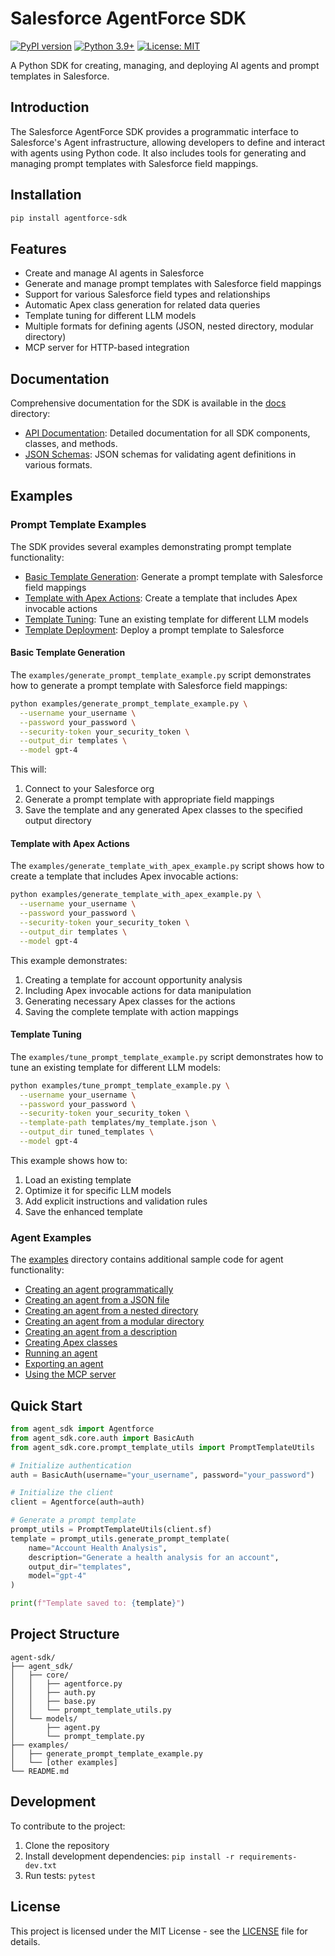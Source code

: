 # Salesforce AgentForce SDK

[![PyPI version](https://badge.fury.io/py/agentforce-sdk.svg)](https://badge.fury.io/py/agentforce-sdk)
[![Python 3.9+](https://img.shields.io/badge/python-3.9+-blue.svg)](https://www.python.org/downloads/)
[![License: MIT](https://img.shields.io/badge/License-MIT-yellow.svg)](https://opensource.org/licenses/MIT)

A Python SDK for creating, managing, and deploying AI agents and prompt templates in Salesforce.

## Introduction

The Salesforce AgentForce SDK provides a programmatic interface to Salesforce's Agent infrastructure, allowing developers to define and interact with agents using Python code. It also includes tools for generating and managing prompt templates with Salesforce field mappings.

## Installation

```bash
pip install agentforce-sdk
```

## Features

- Create and manage AI agents in Salesforce
- Generate and manage prompt templates with Salesforce field mappings
- Support for various Salesforce field types and relationships
- Automatic Apex class generation for related data queries
- Template tuning for different LLM models
- Multiple formats for defining agents (JSON, nested directory, modular directory)
- MCP server for HTTP-based integration

## Documentation

Comprehensive documentation for the SDK is available in the [docs](https://github.com/salesforce/agent-sdk/tree/main/docs) directory:

- [API Documentation](https://github.com/salesforce/agent-sdk/blob/main/docs/api_documentation.md): Detailed documentation for all SDK components, classes, and methods.
- [JSON Schemas](https://github.com/salesforce/agent-sdk/tree/main/docs/schemas): JSON schemas for validating agent definitions in various formats.

## Examples

### Prompt Template Examples

The SDK provides several examples demonstrating prompt template functionality:

- [Basic Template Generation](https://github.com/salesforce/agent-sdk/blob/main/examples/generate_prompt_template_example.py): Generate a prompt template with Salesforce field mappings
- [Template with Apex Actions](https://github.com/salesforce/agent-sdk/blob/main/examples/generate_template_with_apex_example.py): Create a template that includes Apex invocable actions
- [Template Tuning](https://github.com/salesforce/agent-sdk/blob/main/examples/tune_prompt_template_example.py): Tune an existing template for different LLM models
- [Template Deployment](https://github.com/salesforce/agent-sdk/blob/main/examples/deploy_prompt_template_example.py): Deploy a prompt template to Salesforce

#### Basic Template Generation

The `examples/generate_prompt_template_example.py` script demonstrates how to generate a prompt template with Salesforce field mappings:

```bash
python examples/generate_prompt_template_example.py \
  --username your_username \
  --password your_password \
  --security-token your_security_token \
  --output_dir templates \
  --model gpt-4
```

This will:
1. Connect to your Salesforce org
2. Generate a prompt template with appropriate field mappings
3. Save the template and any generated Apex classes to the specified output directory

#### Template with Apex Actions

The `examples/generate_template_with_apex_example.py` script shows how to create a template that includes Apex invocable actions:

```bash
python examples/generate_template_with_apex_example.py \
  --username your_username \
  --password your_password \
  --security-token your_security_token \
  --output_dir templates \
  --model gpt-4
```

This example demonstrates:
1. Creating a template for account opportunity analysis
2. Including Apex invocable actions for data manipulation
3. Generating necessary Apex classes for the actions
4. Saving the complete template with action mappings

#### Template Tuning

The `examples/tune_prompt_template_example.py` script demonstrates how to tune an existing template for different LLM models:

```bash
python examples/tune_prompt_template_example.py \
  --username your_username \
  --password your_password \
  --security-token your_security_token \
  --template-path templates/my_template.json \
  --output_dir tuned_templates \
  --model gpt-4
```

This example shows how to:
1. Load an existing template
2. Optimize it for specific LLM models
3. Add explicit instructions and validation rules
4. Save the enhanced template

### Agent Examples

The [examples](https://github.com/salesforce/agent-sdk/tree/main/examples) directory contains additional sample code for agent functionality:

- [Creating an agent programmatically](https://github.com/salesforce/agent-sdk/blob/main/examples/create_agent_programmatically.py)
- [Creating an agent from a JSON file](https://github.com/salesforce/agent-sdk/blob/main/examples/create_agent_from_json_file.py)
- [Creating an agent from a nested directory](https://github.com/salesforce/agent-sdk/blob/main/examples/create_agent_from_nested_directory.py)
- [Creating an agent from a modular directory](https://github.com/salesforce/agent-sdk/blob/main/examples/create_agent_from_modular_directory.py)
- [Creating an agent from a description](https://github.com/salesforce/agent-sdk/blob/main/examples/create_agent_from_description.py)
- [Creating Apex classes](https://github.com/salesforce/agent-sdk/blob/main/examples/create_apex_class_example.py)
- [Running an agent](https://github.com/salesforce/agent-sdk/blob/main/examples/run_agent.py)
- [Exporting an agent](https://github.com/salesforce/agent-sdk/blob/main/examples/export_salesforce_agent_example.py)
- [Using the MCP server](https://github.com/salesforce/agent-sdk/blob/main/examples/mcp_server_example.py)

## Quick Start

```python
from agent_sdk import Agentforce
from agent_sdk.core.auth import BasicAuth
from agent_sdk.core.prompt_template_utils import PromptTemplateUtils

# Initialize authentication
auth = BasicAuth(username="your_username", password="your_password")

# Initialize the client
client = Agentforce(auth=auth)

# Generate a prompt template
prompt_utils = PromptTemplateUtils(client.sf)
template = prompt_utils.generate_prompt_template(
    name="Account Health Analysis",
    description="Generate a health analysis for an account",
    output_dir="templates",
    model="gpt-4"
)

print(f"Template saved to: {template}")
```

## Project Structure

```
agent-sdk/
├── agent_sdk/
│   ├── core/
│   │   ├── agentforce.py
│   │   ├── auth.py
│   │   ├── base.py
│   │   └── prompt_template_utils.py
│   └── models/
│       ├── agent.py
│       └── prompt_template.py
├── examples/
│   ├── generate_prompt_template_example.py
│   └── [other examples]
└── README.md
```

## Development

To contribute to the project:

1. Clone the repository
2. Install development dependencies: `pip install -r requirements-dev.txt`
3. Run tests: `pytest`

## License

This project is licensed under the MIT License - see the [LICENSE](https://github.com/salesforce/agent-sdk/blob/main/LICENSE) file for details. 